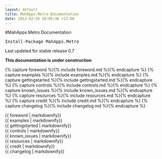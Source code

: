 ```yaml
---
layout: default
title: MahApps.Metro Documentation
date: 2012-02-26 10:05:46 +11:00
---
```


#MahApps.Metro Documentation

<pre class="nuget-button">Install-Package MahApps.Metro</pre>

Last updated for stable release 0.7

**This documentation is under construction**

{% capture foreword %}{% include foreword.md %}{% endcapture %}
{% capture examples %}{% include examples.md %}{% endcapture %}
{% capture gettingstarted %}{% include gettingstarted.md %}{% endcapture %}
{% capture controls %}{% include controls.md %}{% endcapture %}
{% capture known_issues %}{% include known_issues.md %}{% endcapture %}
{% capture resources %}{% include resources.md %}{% endcapture %}
{% capture credit %}{% include credit.md %}{% endcapture %}
{% capture changelog %}{% include changelog.md %}{% endcapture %}


<article class="metro-pivot">
	<section>
		{{ foreword | markdownify}}
	</section>
	<section>
		{{ examples | markdownify}}
	</section>
	<section>
		{{ gettingstarted | markdownify}}
	</section>
	<section>
		{{ controls | markdownify}}
	</section>
	<section>
		{{ known_issues | markdownify}}
	</section>
	<section>
		{{ resources | markdownify}}
	</section>
	<section>
		{{ credit | markdownify}}
	</section>
	<section>
		{{ changelog | markdownify}}
	</section>
</article>


				
				
